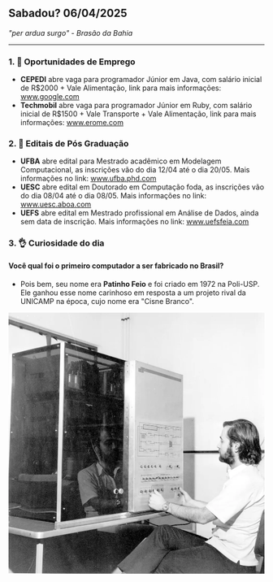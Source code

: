 ## Sabadou? 06/04/2025
_"per ardua surgo" - Brasão da Bahia_
___

### 1. 🎯 Oportunidades de Emprego
- **CEPEDI** abre vaga para programador Júnior em Java, com salário inicial de R$2000 + Vale Alimentação, link para mais informações: www.google.com
- **Techmobil** abre vaga para programador Júnior em Ruby, com salário inicial de R$1500 + Vale Transporte + Vale Alimentação, link para mais informações: www.erome.com

### 2. 📖 Editais de Pós Graduação
- **UFBA** abre edital para Mestrado acadêmico em Modelagem Computacional, as inscrições vão do dia 12/04 até o dia 20/05. Mais informações no link: www.ufba.phd.com
- **UESC** abre edital em Doutorado em Computação foda, as inscrições vão do dia 08/04 até o dia 08/05. Mais informações no link: www.uesc.aboa.com
- **UEFS** abre edital em Mestrado profissional em Análise de Dados, ainda sem data de inscrição. Mais informações no link: www.uefsfeia.com

### 3. 👌 Curiosidade do dia
#### Você qual foi o primeiro computador a ser fabricado no Brasil?
- Pois bem, seu nome era **Patinho Feio** e foi criado em 1972 na Poli-USP. Ele ganhou esse nome carinhoso em resposta a um projeto rival da UNICAMP na época, cujo nome era "Cisne Branco".

![alt text](/imagens/patinho_feio.png)